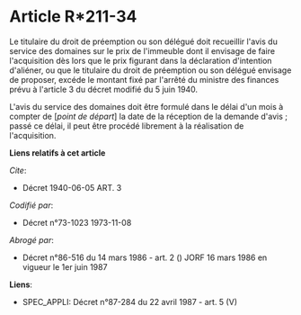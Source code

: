 # Article R*211-34

Le titulaire du droit de préemption ou son délégué doit recueillir l'avis du service des domaines sur le prix de l'immeuble
dont il envisage de faire l'acquisition dès lors que le prix figurant dans la déclaration d'intention d'aliéner, ou que le
titulaire du droit de préemption ou son délégué envisage de proposer, excéde le montant fixé par l'arrêté du ministre des
finances prévu à l'article 3 du décret modifié du 5 juin 1940.

L'avis du service des domaines doit être formulé dans le délai d'un mois à compter de [*point de départ*] la date de la
réception de la demande d'avis ; passé ce délai, il peut être procédé librement à la réalisation de l'acquisition.

**Liens relatifs à cet article**

_Cite_:

  - Décret  1940-06-05 ART. 3

_Codifié par_:

  - Décret n°73-1023 1973-11-08

_Abrogé par_:

  - Décret n°86-516 du 14 mars 1986 - art. 2 () JORF 16 mars 1986 en vigueur   le 1er juin 1987

**Liens**:

  - SPEC_APPLI: Décret n°87-284 du 22 avril 1987 - art. 5 (V)
